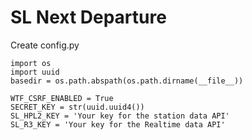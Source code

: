 # SL Next Departure

Create config.py

```
import os
import uuid
basedir = os.path.abspath(os.path.dirname(__file__))

WTF_CSRF_ENABLED = True
SECRET_KEY = str(uuid.uuid4())
SL_HPL2_KEY = 'Your key for the station data API'
SL_R3_KEY = 'Your key for the Realtime data API'

```